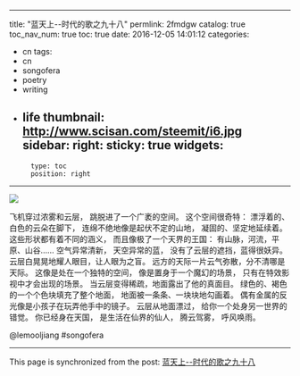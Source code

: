 
---
title: "蓝天上--时代的歌之九十八"
permlink: 2fmdgw
catalog: true
toc_nav_num: true
toc: true
date: 2016-12-05 14:01:12
categories:
- cn
tags:
- cn
- songofera
- poetry
- writing
- life
thumbnail: http://www.scisan.com/steemit/i6.jpg
sidebar:
    right:
        sticky: true
widgets:
    -
        type: toc
        position: right
---


![](http://www.scisan.com/steemit/i6.jpg)

飞机穿过浓雾和云层，
跳脱进了一个广袤的空间。
这个空间很奇特：
漂浮着的、白色的云朵在脚下，
连绵不绝地像是起伏不定的山地，
凝固的、坚定地延续着。
这些形状都有着不同的涵义，
而且像极了一个天界的王国：
有山脉，河流，平原、山谷……
空气异常清新，
天空异常的蓝，
没有了云层的遮挡，蓝得很妖异。
云层白晃晃地耀人眼目，让人眼为之盲。
远方的天际一片云气弥散，分不清哪是天际。
这像是处在一个独特的空间，
像是置身于一个魔幻的场景，
只有在特效影视中才会出现的场景。
当云层变得稀疏，地面露出了他的真面目。
绿色的、褐色的一个个色块填充了整个地面，
地面被一条条、一块块地勾画着。
偶有金属的反光像是小孩子在玩弄他手中的镜子。
云层从地面漂过，
给你一个处身另一世界的错觉。
你已经身在天国，
是生活在仙界的仙人，
腾云驾雾，
呼风唤雨。

   @lemooljiang       #songofera

- - -

This page is synchronized from the post: [蓝天上--时代的歌之九十八](https://steemit.com/@lemooljiang/2fmdgw)
